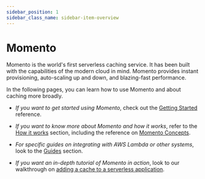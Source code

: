 ```yaml
---
sidebar_position: 1
sidebar_class_name: sidebar-item-overview
---
```


# Momento

Momento is the world's first serverless caching service. It has been built with the capabilities of the modern cloud in mind. Momento provides instant provisioning, auto-scaling up and down, and blazing-fast performance.

In the following pages, you can learn how to use Momento and about caching more broadly.

- _If you want to get started using Momento_, check out the [Getting Started](./getting-started) reference.

- _If you want to know more about Momento and how it works_, refer to the [How it works](./how-it-works) section, including the reference on [Momento Concepts](./how-it-works/momento-concepts).

- _For specific guides on integrating with AWS Lambda or other systems_, look to the [Guides](./guides) section.

- _If you want an in-depth tutorial of Momento in action_, look to our walkthrough on [adding a cache to a serverless application](./serverless-cache-walkthrough).
